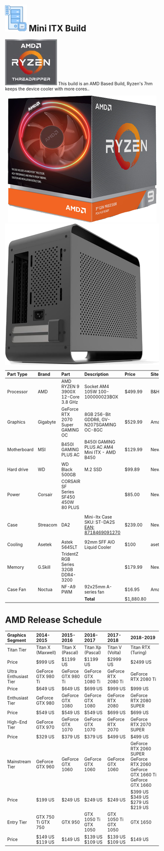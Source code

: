 # <img src="./images/PCParts.png" width="71" height="87" /> Mini ITX Build
<img src="./images/AMDRyzenThreadRipper.png" /> This build is an AMD Based Build, Ryzen's 7nm keeps the device cooler with  more cores..
<p align="center"><img src="./images/Ryzen7mm.png" /><img src="./images/Streamcom_DA2.png" /></p>

| Part Type | Brand | Part | Description | Price | Site | URL |
|     :---      |     :---      |     :---      |     :---      |     :---      |     :---      |     :---      |
| Processor | AMD | AMD RYZEN 9 3900X 12-Core 3.8 GHz | Socket AM4 105W 100-100000023BOX  | $499.99 | B&H | https://www.bhphotovideo.com/c/product/1485447-REG/amd_100_100000023box_ryzen_9_3900x_3_8.html |
| Graphics | Gigabyte | GeForce RTX 2070 Super GAMING OC | 8GB 256-Bit GDDR6, GV-N207SGAMING OC-8GC  | $529.99 | Amazon | https://amzn.com/B07TV9CLL5 |
| Motherboard | MSI | B450I GAMING PLUS AC  |B450I GAMING PLUS AC AM4 Mini ITX - AMD B450 | $129.99 | NewEgg | https://www.newegg.com/msi-performance-gaming-b450i-gaming-plus-ac/p/N82E16813144190 
| Hard drive | WD | WD Black 500GB | M.2 SSD | $99.89 | NewEgg | [https://www.newegg.com/Product/Product.aspx?Item=N82E16820250098 ](https://www.amazon.com/gp/product/B07MH2P5ZD)
| Power | Corsair | CORSAIR SF Series SF450 450W 80 PLUS |  | $85.00 | NewEgg | 
| Case | Streacom | DA2 |  Mini-Itx Case SKU: ST-DA2S [EAN: 8718469091270](https://streacom.com/products/da2-chassis/) | $239.00 | NewEgg  | https://www.newegg.com/p/2AM-005T-00028?item=9SIA5FY9B97666 https://www.youtube.com/watch?v=VHwJ9emNVQo (backup: Metallic Gear Neo Series MG-NE210G_BK01 or Louqe Ghost s1)
| Cooling | Asetek | Astek 5645LT | 92mm SFF AIO Liquid Cooler  | $100 | asetek | https://www.asetek.com/gaming/technology-for-gamingdiy/cpu-cooling/small-form-factor-cpu-cooler/ |
| Memory | G.Skill | TridentZ RGB Series 32GB DDR4-3200 |  | $179.99 | NewEgg |https://www.newegg.com/g-skill-32gb-288-pin-ddr4-sdram/p/N82E16820232748 |
| Case Fan | Noctua  | NF-A9 PWM  | 92x25mm A-series fan | $16.95 | Amazon  | https://amzn.com/B00RUZ059O |
|  |  |  | <b>Total</b> | $‭1,880.80‬ |  | |

# AMD Release Schedule

| Graphics Segment | 2014-2015	| 2015-2016	|2016-2017 | 2017-2018  | 2018-2019 |
|:---|:---|:---|:---|:---|:---|   
|Titan Tier |	Titan X (Maxwell)	|Titan X (Pascal)|	Titan Xp (Pascal)|	Titan V (Volta)	|Titan RTX (Turing)|
|Price|$999 US|$1199 US|$1199 US|$2999 US|$2499 US|
|Ultra Enthusiast Tier|GeForce GTX 980 Ti|GeForce GTX 980 Ti|GeForce GTX 1080 Ti|GeForce RTX 2080 Ti|GeForce RTX 2080 Ti|
|Price|$649 US|$649 US|$699 US|$999 US|$999 US|
|Enthusiast Tier|GeForce GTX 980|GeForce GTX 1080|GeForce GTX 1080|GeForce RTX 2080|GeForce RTX 2080 SUPER|
|Price|$549 US|$549 US|$549 US|$699 US|$699 US|
|High-End Tier|GeForce GTX 970|GeForce GTX 1070|GeForce GTX 1070|GeForce RTX 2070|GeForce RTX 2070 SUPER|
|Price|$329 US|$379 US|$379 US|$499 US|$499 US|
|Mainstream Tier|GeForce GTX 960|GeForce GTX 1060|GeForce GTX 1060|GeForce GTX 1060|GeForce RTX 2060 SUPER GeForce RTX 2060 GeForce GTX 1660 Ti GeForce GTX 1660|
|Price|$199 US|$249 US|$249 US|$249 US|$399 US $349 US $279 US $219 US|
|Entry Tier|GTX 750 Ti GTX 750|GTX 950|GTX 1050 Ti GTX 1050|GTX 1050 Ti GTX 1050|GTX 1650|
|Price|$149 US $119 US|$149 US|$139 US $109 US|$139 US $109 US|$149 US|